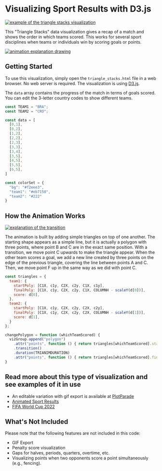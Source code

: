 # Visualizing Sport Results with D3.js

[![example of the triangle stacks visualization](https://plotparade.com/chartimg/triangle/triangle2.gif)](#)


This "Triangle Stacks" data visualization gives a recap of a match and shows the order in which teams scored. This works for several sport disciplines when teams or individuals win by scoring goals or points.

[![animation explanation drawing](https://krisztinaszucs.com/blog/20220829_gif/img/expanation-01.png)](#)


## Getting Started

To use this visualization, simply open the `triangle_stacks.html` file in a web browser. No web server is required. 
The visualization is using [D3.js](https://github.com/d3/d3).

The `data` array contains the progress of the match in terms of goals scored. You can edit the 3-letter country codes to show different teams.

```javascript
const TEAM1 = "BRA";
const TEAM2 = "CRO";

const data = [
  [0,1],
  [0,2],
  [1,2],
  [2,2],
  [2,3],
  [3,3],
  [3,4],
  [3,5],
  [4,5],
  [5,5],
  [6,5],
]

const colorSet = {
  "bg": "#f2eee3",
  "team1": "#eb7150",
  "team2": "#222"
}
```

## How the Animation Works

[![explanation of the transition](https://plotparade.com/chartimg/triangle/explanation.png)](#)

The animation is built by adding simple triangles on top of one another. The starting shape appears as a simple line, but it is actually a polygon with three points, where point B and C are in the exact same position. With a transition, we move point C upwards to make the triangle appear. When the other team scores a goal, we add a new line created by three points on the edge of the previous triangle, covering the line between points A and C. Then, we move point F up in the same way as we did with point C.

```javascript
const triangles = {
  team1: {
    startPoly: [C1X, c1y, C2X, c2y, C1X, c1y],
    finalPoly: [C1X, c1y, C2X, c2y, C1X, COLUMNH - scaleY(d[0])],
    score: d[0],
  },
  team2: {
    startPoly: [C1X, c1y, C2X, c2y, C2X, c2y],
    finalPoly: [C1X, c1y, C2X, c2y, C2X, COLUMNH - scaleY(d[1])],
    score: d[1],
  }
};

changePolygon = function (whichTeamScored) {
  vizGroup.append("polygon")
    .attr("points", function () { return triangles[whichTeamScored].startPoly.join(","); })
    .transition()
    .duration(TRIANIMDURATION)
    .attr("points", function () { return triangles[whichTeamScored].finalPoly.join(","); })
}
```

## Read more about this type of visualization and see examples of it in use 

- An editable variation with gif export is available at [PlotParade](https://plotparade.com/44_giftriangle/)
- [Animated Sport Results](https://krisztinaszucs.com/blog/20220829_gif/)
- [FIFA World Cup 2022](https://krisztinaszucs.com/my-product/FIFA/)


## What's Not Included

Please note that the following features are not included in this code:

- GIF Export
- Penalty score visualization
- Gaps for halves, periods, quarters, overtime, etc.
- Visualizing points when two opponents score a point simultaneously (e.g., fencing).

